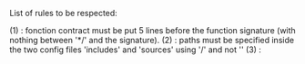 List of rules to be respected:

(1) : fonction contract must be put 5 lines before the function signature (with nothing between '*/' and the signature).
(2) : paths must be specified inside the two config files 'includes' and 'sources' using '/' and not '\'
(3) : 